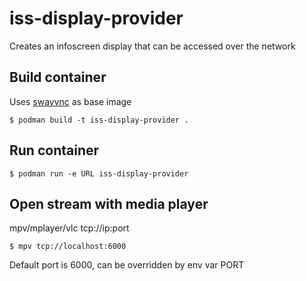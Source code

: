 # iss-display-provider
Creates an infoscreen display that can be accessed over the network


## Build container
Uses [swayvnc](https://github.com/bbusse/swayvnc) as base image
```
$ podman build -t iss-display-provider .
```

## Run container
```
$ podman run -e URL iss-display-provider
```

## Open stream with media player

mpv/mplayer/vlc tcp://ip:port
```
$ mpv tcp://localhost:6000
```
Default port is 6000, can be overridden by env var PORT
```
